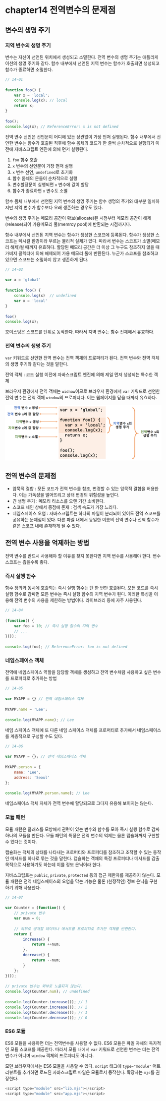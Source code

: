 # chapter14 전역변수의 문제점

## 변수의 생명 주기

### 지역 변수의 생명 주기

변수는 자신이 선언된 위치에서 생성되고 소멸한다. 전역 변수의 생명 주기는 애플리케이션의 생명 주기와 같다. 함수 내부에서 선언된 지역 변수는 함수가 호출되면 생성되고 함수가 종료하면 소멸한다.

```js
// 14-01

function foo() {
    var x = 'local';
    console.log(x); // local
    return x;
}

foo();
console.log(x); // ReferenceError: x is not defined
```

전역 변수 선언은 선언문이 어디에 있든 상관없이 가장 먼저 실행된다. 함수 내부에서 선언한 변수는 함수가 호출된 직후에 함수 몸체의 코드가 한 줄씩 순차적으로 실행되기 이전에 자바스크립트 엔진에 의해 먼저 실행된다.

1. `foo` 함수 호출
2. `x` 변수의 선언문이 가장 먼저 실행
3. `x` 변수 선언, `undefined`로 초기화
4. 함수 몸체의 문들이 순차적으로 실행
5. 변수할당문이 실행되면 `x` 변수에 값이 할당
6. 함수가 종료하면 `x` 변수도 소멸

함수 몸체 내부에서 선언된 지역 변수의 생명 주기는 함수 생명의 주기와 대부분 일치하지만 지역 변수가 함수보다 오래 생존하는 경우도 있다.

변수의 생명 주기는 메모리 공간이 확보(allocate)된 시점부터 메모리 공간이 해제(release)되어 가용메모리 풀(memroy pool)에 반환되는 시점까지다.

함수 내부에서 선언된 지역 변수는 함수가 생성한 스코프에 등록된다. 함수가 생성한 스코프는 렉시컬 환경이라 부르는 물리적 실체가 있다. 따라서 변수는 스코프가 소멸(메모리 해제)될 때까지 유효하다. 할당된 메모리 공간은 더 이상 그 누구도 참조하지 않을 때 가비지 콜렉터에 의해 해제되어 가용 메모리 풀에 반환된다. 누군가 스코프를 참조하고 있으면 스코프는 소멸하지 않고 생존하게 된다.

```js
// 14-02

var x = 'global'

function foo() {
    console.log(x)  // undefined
    var x = 'local'
}

foo()
console.log(x);
```

호이스팅은 스코프를 단위로 동작한다. 따라서 지역 변수는 함수 전체에서 유효하다.

### 전역 변수의 생명 주기

`var` 키워드로 선언한 전역 변수는 전역 객체의 프로퍼티가 된다. 전역 변수와 전역 객체의 생명 주기와 같다는 것을 말한다.

전역 객체 : 코드 실행 이전에 자바스크립트 엔진에 의해 제일 먼저 생성되는 특수한 객체

브라우저 환경에서 전역 객체는 `widnow`이므로 브라우저 환경에서 `var` 키워드로 선언한 전역 변수는 전역 객체 `window`의 프로퍼티다. 이는 웹페이지를 닫을 때까지 유효하다.

![전역 변수의 생명 주기](../images/14-02.png)

## 전역 변수의 문제점

* 암묵적 결합 : 모든 코드가 전역 변수를 참조, 변경할 수 있는 암묵적 결합을 허용한다. 이는 가독성을 떨어뜨리고 상태 변경의 위험성을 높인다.
* 긴 생명 주기 : 메모리 리소스를 오랜 기간 소비한다.
* 스코프 체인 상에서 종점에 존재 : 검색 속도가 가장 느리다.
* 네임스페이스 오염 : 자바스크립트는 하나의 파일이 분리되어 있어도 전역 스코프를 공유하는 문제점이 있다. 다른 파일 내에서 동일한 이름의 전역 변수나 전역 함수가 같은 스코프 내에 존재하게 될 수 있다.

## 전역 변수 사용을 억제하는 방법

전역 변수를 반드시 사용해야 할 이유를 찾지 못한다면 지역 변수를 사용해야 한다. 변수 스코프는 좁을수록 좋다.

### 즉시 실행 함수

함수 정의와 동시에 호출되는 즉시 실행 함수는 단 한 번만 호출된다. 모든 코드를 즉시 실행 함수로 감싸면 모든 변수는 즉시 실행 함수의 지역 변수가 된다. 이러한 특성을 이용해 전역 변수의 사용을 제한하는 방법이다. 라이브러리 등에 자주 사용된다.

```js
// 14-04

(function() {
    var foo = 10; // 즉시 실행 함수의 지역 변수
    // ...
}());

console.log(foo); // ReferenceError: foo is not defined
```

### 네임스페이스 객체

전역에 네임스페이스 역할을 담당할 객체를 생성하고 전역 변수처럼 사용하고 싶은 변수를 프로퍼티로 추가하는 방법

```js
// 14-05

var MYAPP = {} // 전역 네임스페이스 객체

MYAPP.name = 'Lee';

console.log(MYAPP.name); // Lee
```

네임 스페이스 객체에 또 다른 네임 스페이스 객체를 프로퍼티로 추가해서 네임스페이스를 계층적으로 구성할 수도 있다.

```js
// 14-06

var MYAPP = {}; // 전역 네임스페이스 객체

MYAPP.person = {
    name: 'Lee',
    address: 'Seoul'
};

console.log(MYAPP.person.name); // Lee
```

네임스페이스 객체 자체가 전역 변수에 할당되므로 그다지 유용해 보이지는 않는다.

### 모듈 패턴

모듈 패턴은 클래스를 모방해서 관련이 있는 변수와 함수를 모아 즉시 실행 함수로 감싸 하나의 모듈을 만든다. 모듈 패턴의 특징은 전역 변수의 억제는 물론 캡슐화까지 구현할 수 있다는 것이다.

캡슐화는 객체의 상태를 나타내는 프로퍼티와 프로퍼티를 참조하고 조작할 수 있는 동작인 메서드를 하나로 묶는 것을 말한다. 캡슐화는 객체의 특정 프로퍼티나 메서드를 감출 목적으로 사용하기도 하는데 이를 정보 은닉이라 한다.

자바스크립트는 `public`, `private`, `protected` 등의 접근 제한자를 제공하지 않는다. 모듈 패턴은 전역 네임스페이스의 오염을 막는 기능은 물론 (한정적인) 정보 은닉을 구현하기 위해 사용한다.

```js
// 14-07

var Counter = (function() {
    // private 변수
    var num = 0;

    // 외부로 공개할 데이터나 메서드를 프로퍼티로 추가한 객체를 반환한다.
    return {
        increase() {
            return ++num;
        },
        decrease() {
            return --num;
        }
    };
}());

// private 변수는 외부로 노출되지 않는다.
console.log(Counter.num); // undefined

console.log(Counter.increase()); // 1
console.log(Counter.increase()); // 2
console.log(Counter.decrease()); // 1
console.log(Counter.decrease()); // 0
```

### ES6 모듈

ES6 모듈을 사용하면 더는 전역변수를 사용할 수 없다. ES6 모듈은 파일 자체의 독자적인 모듈 스코프를 제공한다. 따라서 모듈 내에서 `var` 키워드로 선언한 변수는 더는 전역 변수가 아니며 `window` 객체의 프로퍼티도 아니다.

모던 브라우저에서는 ES6 모듈을 사용할 수 있다. `script` 태그에 `type="module"` 어트리뷰트를 추가하면 로드된 자바스크립트 파일은 모듈로서 동작한다. 확장자는 `mjs`를 권장한다.

```js
<script type="module" src="lib.mjs"></script>
<script type="module" src="app.mjs"></script>
```

